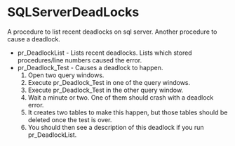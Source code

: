 # SQLServerDeadLocks
A procedure to list recent deadlocks on sql server. Another procedure to cause a deadlock.
* pr_DeadlockList - Lists recent deadlocks. Lists which stored procedures/line numbers caused the error.
* pr_Deadlock_Test - Causes a deadlock to happen. 
  1. Open two query windows. 
  2. Execute pr_Deadlock_Test in one of the query windows.
  3. Execute pr_Deadlock_Test in the other query window.
  4. Wait a minute or two. One of them should crash with a deadlock error.
  5. It creates two tables to make this happen, but those tables should be deleted once the test is over.
  6. You should then see a description of this deadlock if you run pr_DeadlockList.
